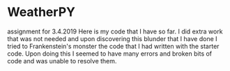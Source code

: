 # WeatherPY
assignment for 3.4.2019
Here is my code that I have so far. I did extra work that was not needed and upon discovering this blunder that I have done I tried to Frankenstein's monster the code that I had written with the starter code.  Upon doing this I seemed to have many errors and broken bits of code and was unable to resolve them.
